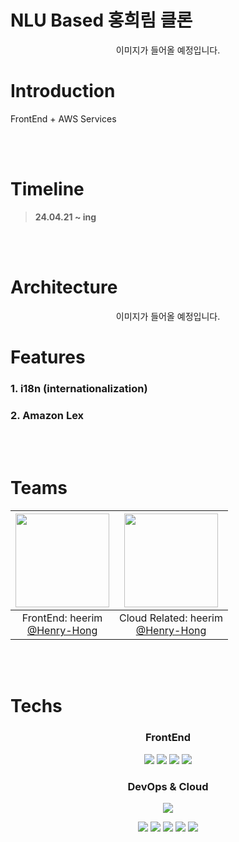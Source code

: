 # NLU Based 홍희림 클론

<p align="center">
이미지가 들어올 예정입니다.
</p>

# Introduction

FrontEnd + AWS Services

<br >
<br >

# Timeline

> **24.04.21 ~ ing**

<br >
<br >

# Architecture

<p align="center">
이미지가 들어올 예정입니다.
</p>

# Features

### 1. i18n (internationalization)

### 2. Amazon Lex

<br >
<br >

# Teams

| <img src="https://avatars.githubusercontent.com/u/17701725?v=4,Henry-Hong,heerim,https://github.com/Henry-Hong" width="150" height="150"/> | <img src="https://avatars.githubusercontent.com/u/17701725?v=4,Henry-Hong,heerim,https://github.com/Henry-Hong" width="150" height="150"/> |
| :-: | :-: |
| FrontEnd: heerim<br/>[@Henry-Hong](https://github.com/Henry-Hong) | Cloud Related: heerim<br/>[@Henry-Hong](https://github.com/Henry-Hong) |

<br>
<br>

# Techs

<div align="middle">
 
### FrontEnd

<img src="https://img.shields.io/badge/react-61DAFB?style=for-the-badge&amp;logo=react&amp;logoColor=white"/>
<img src="https://img.shields.io/badge/typescript-%23007ACC?style=for-the-badge&amp;logo=typescript&amp;logoColor=white"/>
<img src="https://img.shields.io/badge/tailwindcss-%2306B6D4?style=for-the-badge&amp;logo=tailwindcss&amp;logoColor=white"/>
<img src="https://img.shields.io/badge/react--query-%23FF4154?style=for-the-badge&amp;logo=reactquery&amp;logoColor=white"/>

### DevOps & Cloud

<p>
<img src="https://img.shields.io/badge/Github--Actions-2088FF?style=for-the-badge&logo=githubactions&logoColor=white">
</p>
<p>
<img src="https://img.shields.io/badge/amazons3-569A31?style=for-the-badge&logo=amazons3&logoColor=white">
<img src="https://img.shields.io/badge/cloudfront-FF9900?style=for-the-badge&logo=amazonaws&logoColor=white">
<img src="https://img.shields.io/badge/api--gateway-%23FF4F8B?style=for-the-badge&logo=amazonapigateway&logoColor=white">
<img src="https://img.shields.io/badge/lambda-FF9900?style=for-the-badge&logo=awslambda&logoColor=white">
<img src="https://img.shields.io/badge/amazon--lex-232F3E?style=for-the-badge&logo=amazonaws&logoColor=white">
</p>

<br/>
<br/>
